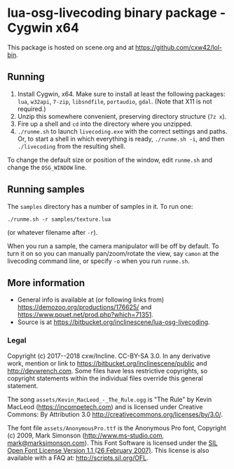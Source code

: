 # lua-osg-livecoding binary package - Cygwin x64

This package is hosted on scene.org and at <https://github.com/cxw42/lol-bin>.

## Running

 1. Install Cygwin, x64.  Make sure to install at least the following
    packages: `lua`, `w32api`, `7-zip`, `libsndfile`, `portaudio`, `gdal`.
    (Note that X11 is not required.)
 1. Unzip this somewhere convenient, preserving directory structure (`7z x`).
 1. Fire up a shell and `cd` into the directory where you unzipped.
 1. `./runme.sh` to launch `livecoding.exe` with the correct settings and
    paths.  Or, to start a shell in which everything is ready, `./runme.sh -i`,
    and then `./livecoding` from the resulting shell.

To change the default size or position of the window, edit `runme.sh` and
change the `OSG_WINDOW` line.

## Running samples

The `samples` directory has a number of samples in it.  To run one:

    ./runme.sh -r samples/texture.lua

(or whatever filename after `-r`).

When you run a sample, the camera manipulator will be off by default.  To
turn it on so you can manually pan/zoom/rotate the view, say `camon`
at the livecoding command line, or specify `-o` when you run `runme.sh`.

## More information

 - General info is available at (or following links from)
  <https://demozoo.org/productions/176625/> and
  <https://www.pouet.net/prod.php?which=71351>.
 - Source is at <https://bitbucket.org/inclinescene/lua-osg-livecoding>.

### Legal

Copyright (c) 2017--2018 cxw/Incline.  CC-BY-SA 3.0.  In any derivative work,
mention or link to <https://bitbucket.org/inclinescene/public> and
<http://devwrench.com>.  Some files have less restrictive copyrights, so
copyright statements within the individual files override this general
statement.

The song `assets/Kevin_MacLeod_-_The_Rule.ogg` is
"The Rule" by Kevin MacLeod (<https://incompetech.com>) and is
licensed under Creative Commons: By Attribution 3.0
<http://creativecommons.org/licenses/by/3.0/>.

The font file `assets/AnonymousPro.ttf` is the Anonymous Pro font,
Copyright (c) 2009, Mark Simonson (<http://www.ms-studio.com>,
mark@marksimonson.com).
This Font Software is licensed under the
[SIL Open Font License Version 1.1 (26 February 2007)](legal/OFL.txt).
This license is also available with a FAQ at: <http://scripts.sil.org/OFL>.
